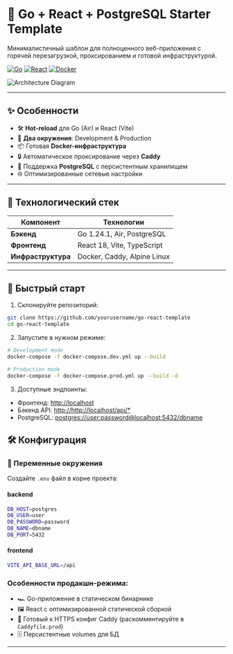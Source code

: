 # 🚀 Go + React + PostgreSQL Starter Template

Минималистичный шаблон для полноценного веб-приложения с горячей перезагрузкой, проксированием и готовой инфраструктурой.

[![Go](https://img.shields.io/badge/Go-1.22+-00ADD8?logo=go)](https://golang.org/)
[![React](https://img.shields.io/badge/React-18+-61DAFB?logo=react)](https://react.dev/)
[![Docker](https://img.shields.io/badge/Docker-3.8+-2496ED?logo=docker)](https://www.docker.com/)

![Architecture Diagram](https://via.placeholder.com/800x400.png?text=Go+➔+React+➔+PostgreSQL+%7C+Caddy+as+reverse+proxy)

---

## ✨ Особенности

- 🛠 **Hot-reload** для Go (Air) и React (Vite)
- 🔄 **Два окружения**: Development & Production
- 📦 Готовая **Docker-инфраструктура**
- 🔒 Автоматическое проксирование через **Caddy**
- 🐘 Поддержка **PostgreSQL** с персистентным хранилищем
- 🌐 Оптимизированные сетевые настройки

---

## 🧰 Технологический стек

| Компонент          | Технологии                  |
| ------------------ | --------------------------- |
| **Бэкенд**         | Go 1.24.1, Air, PostgreSQL  |
| **Фронтенд**       | React 18, Vite, TypeScript  |
| **Инфраструктура** | Docker, Caddy, Alpine Linux |

---

## 🚀 Быстрый старт

1. Склонируйте репозиторий:

```bash
git clone https://github.com/yourusername/go-react-template
cd go-react-template
```

2. Запустите в нужном режиме:

```bash
# Development mode
docker-compose -f docker-compose.dev.yml up --build

# Production mode
docker-compose -f docker-compose.prod.yml up --build -d
```

3. Доступные эндпоинты:

- Фронтенд: [http://localhost](http://localhost)
- Бэкенд API: [http://http://localhost/api/\*](http://localhost/api/*)
- PostgreSQL: [postgres://user:password@localhost:5432/dbname](postgres://user:password@localhost:5432/dbname)

## 🛠 Конфигурация

### 🔧 Переменные окружения

Создайте `.env` файл в корне проекта:

#### backend

```bash
DB_HOST=postgres
DB_USER=user
DB_PASSWORD=password
DB_NAME=dbname
DB_PORT=5432
```

#### frontend

```bash
VITE_API_BASE_URL=/api
```

### Особенности продакшн-режима:

- 🏎️ Go-приложение в статическом бинарнике
- 🖼️ React с оптимизированной статической сборкой
- 🔐 Готовый к HTTPS конфиг Caddy (раскомментируйте в `Caddyfile.prod`)
- 🗄️ Персистентные volumes для БД

---

```

```

```

```
